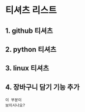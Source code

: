 # 티셔츠 리스트
## 1. github 티셔츠
## 2. python 티셔츠
## 3. linux 티셔츠
## 4. 장바구니 담기 기능 추가

```
이 부분이
보이시나요?
```
